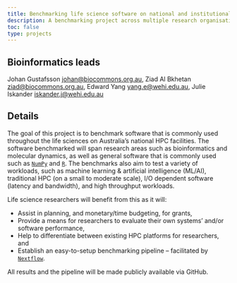 ```yaml
---
title: Benchmarking life science software on national and institutional HPC platforms.
description: A benchmarking project across multiple research organisations.
toc: false
type: projects
---
```


## Bioinformatics leads

Johan Gustafsson <johan@biocommons.org.au>, Ziad Al Bkhetan <ziad@biocommons.org.au>, Edward Yang <yang.e@wehi.edu.au>, Julie Iskander <iskander.j@wehi.edu.au>


## Details

The goal of this project is to benchmark software that is commonly used throughout the life sciences on Australia’s national HPC facilities. The software benchmarked will span research areas such as bioinformatics and molecular dynamics, as well as general software that is commonly used such as [`NumPy`](https://bio.tools/numpy) and [`R`](https://bio.tools/r). The benchmarks also aim to test a variety of workloads, such as machine learning & artificial intelligence (ML/AI), traditional HPC (on a small to moderate scale), I/O dependent software (latency and bandwidth), and high throughput workloads.

Life science researchers will benefit from this as it will:

- Assist in planning, and monetary/time budgeting, for grants, 
- Provide a means for researchers to evaluate their own systems’ and/or software performance, 
- Help to differentiate between existing HPC platforms for researchers, and 
- Establish an easy-to-setup benchmarking pipeline – facilitated by [`Nextflow`](https://bio.tools/nextflow).

All results and the pipeline will be made publicly available via GitHub.
